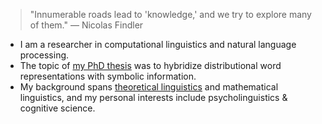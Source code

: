 > "Innumerable roads lead to 'knowledge,' and we try to explore many of them."
> — Nicolas Findler

- I am a researcher in computational linguistics and natural language processing.  
- The topic of 
  [my PhD thesis](https://hlt.bme.hu/en/publ/makrai-24-phd-official) was to
  hybridize distributional word representations with symbolic information.
- My background spans 
  [theoretical linguistics](https://nytud.hu/en/tender/hungarian-constructicon)
  and mathematical linguistics, and my
  personal interests include psycholinguistics & cognitive science.

